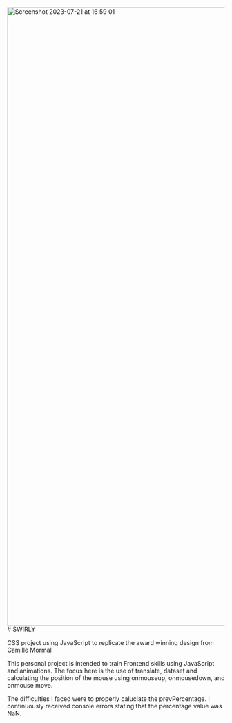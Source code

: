<img width="1433" alt="Screenshot 2023-07-21 at 16 59 01" src="https://github.com/JABnat/Swirly/assets/109919004/06b72c27-6afb-4f43-aa28-598bdc63aac0">
# SWIRLY

CSS project using JavaScript to replicate the award winning design from Camille Mormal

This personal project is intended to train Frontend skills using JavaScript and animations. 
The focus here is the use of translate, dataset and calculating the position of the mouse using onmouseup, onmousedown, and onmouse move. 

The difficulties I faced were to properly caluclate the prevPercentage. I continuously received console errors stating that the percentage value was NaN. 
